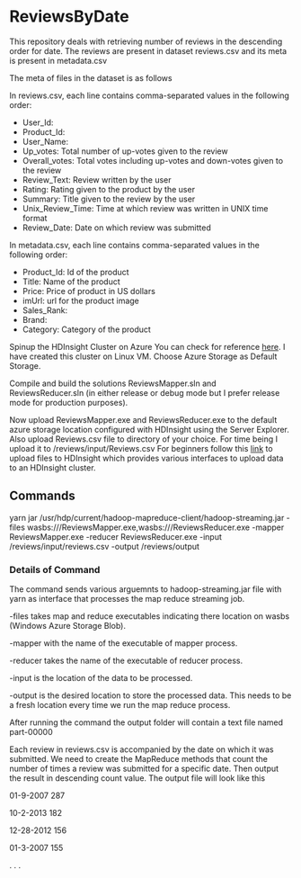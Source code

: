 # ReviewsByDate

This repository deals with retrieving number of reviews in the descending order for date.
The reviews are present in dataset reviews.csv and its meta is present in metadata.csv

The meta of files in the dataset is as follows

In reviews.csv, each line contains comma-separated values in the following order:
- User_Id:
- Product_Id:
- User_Name:
- Up_votes: Total number of up-votes given to the review
- Overall_votes: Total votes including up-votes and down-votes given to the review
- Review_Text: Review written by the user
- Rating: Rating given to the product by the user
- Summary: Title given to the review by the user
- Unix_Review_Time: Time at which review was written in UNIX time format
- Review_Date: Date on which review was submitted

In metadata.csv, each line contains comma-separated values in the following order:
- Product_Id: Id of the product
- Title: Name of the product
- Price: Price of product in US dollars
- imUrl: url for the product image
- Sales_Rank:
- Brand:
- Category: Category of the product

Spinup the HDInsight Cluster on Azure You can check for reference <a href="https://docs.microsoft.com/en-us/azure/hdinsight/hdinsight-hadoop-provision-linux-clusters" target="_blank">here</a>. I have created this cluster on Linux VM. Choose Azure Storage as Default Storage.

Compile and build the solutions ReviewsMapper.sln and ReviewsReducer.sln (in either release or debug mode but I prefer release mode for production purposes).

Now upload ReviewsMapper.exe and ReviewsReducer.exe to the default azure storage location configured with HDInsight using the Server Explorer. Also upload Reviews.csv file to directory of your choice. For time being I upload it to /reviews/input/Reviews.csv
For beginners follow this <a href="https://docs.microsoft.com/en-us/azure/hdinsight/hdinsight-upload-data" target="_blank">link</a> to upload files to HDInsight which provides various interfaces to upload data to an HDInsight cluster.

## Commands
yarn jar /usr/hdp/current/hadoop-mapreduce-client/hadoop-streaming.jar -files wasbs:///ReviewsMapper.exe,wasbs:///ReviewsReducer.exe -mapper ReviewsMapper.exe -reducer ReviewsReducer.exe -input /reviews/input/reviews.csv -output /reviews/output

### Details of Command
The command sends various arguemnts to hadoop-streaming.jar file with yarn as interface that processes the map reduce streaming job.

-files takes map and reduce executables indicating there location on wasbs (Windows Azure Storage Blob).

-mapper with the name of the executable of mapper process. 

-reducer takes the name of the executable of reducer process.

-input is the location of the data to be processed.

-output is the desired location to store the processed data. This needs to be a fresh location every time we run the map reduce process.

After running the command the output folder will contain a text file named part-00000

Each review in reviews.csv is accompanied by the date on which it was submitted. We need to create the MapReduce methods that count the number of times a review was submitted for a specific date. Then output the result in descending count value.
The output file will look like this

01-9-2007	287

10-2-2013	182

12-28-2012	156

01-3-2007	155

.
.
.
